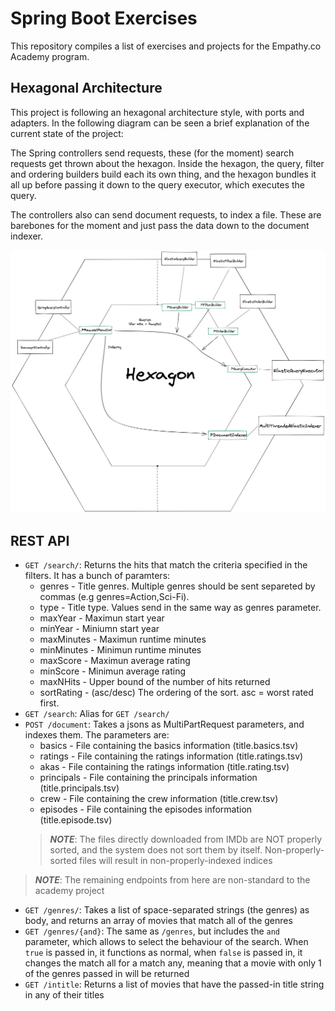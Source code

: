 # Spring Boot Exercises
This repository compiles a list of exercises
and projects for the Empathy.co Academy program.

## Hexagonal Architecture
This project is following an hexagonal architecture style, with ports and adapters.
In the following diagram can be seen a brief explanation of the current state of the project:

The Spring controllers send requests, these (for the moment) search requests get thrown about the hexagon.
Inside the hexagon, the query, filter and ordering builders build each its own thing, and the hexagon bundles
it all up before passing it down to the query executor, which executes the query.

The controllers also can send document requests, to index a file. These are barebones for the moment and just pass the 
data down to the document indexer.

![The hexagon architecture](docs/hexagonal.png)

## REST API
- `GET /search/`: Returns the hits that match the criteria specified in the filters. It has a bunch of paramters:
    - genres - Title genres. Multiple genres should be sent separeted by commas (e.g genres=Action,Sci-Fi).
    - type - Title type. Values send in the same way as genres parameter.
    - maxYear - Maximun start year
    - minYear - Miniumn start year
    - maxMinutes - Maximun runtime minutes
    - minMinutes - Minimun runtime minutes
    - maxScore - Maximun average rating
    - minScore - Minimun average rating
    - maxNHits - Upper bound of the number of hits returned
    - sortRating - (asc/desc) The ordering of the sort. asc = worst rated first.
- `GET /search`: Alias for `GET /search/`
- `POST /document`: Takes a jsons as MultiPartRequest parameters, and indexes them. The parameters are:
    - basics - File containing the basics information (title.basics.tsv)
    - ratings - File containing the ratings information (title.ratings.tsv)
    - akas - File containing the ratings information (title.rating.tsv)
    - principals - File containing the principals information (title.principals.tsv)
    - crew - File containing the crew information (title.crew.tsv)
    - episodes - File containing the episodes information (title.episode.tsv)
    > **_NOTE_**: The files directly downloaded from IMDb are NOT properly sorted, and the system does not sort them by itself. Non-properly-sorted files will result in non-properly-indexed 
	indices


> **_NOTE_**: The remaining endpoints from here are non-standard to the academy project
- `GET /genres/`: Takes a list of space-separated strings (the genres) as body, and returns an array of movies that match all of the genres
- `GET /genres/{and}`: The same as `/genres`, but includes the `and` parameter, which allows to select the behaviour of the search. When `true` is passed in, it functions as normal, when `false` is passed in, it changes the match all for a match any, meaning that a movie with only 1 of the genres passed in will be returned
- `GET /intitle`: Returns a list of movies that have the passed-in title string in any of their titles
